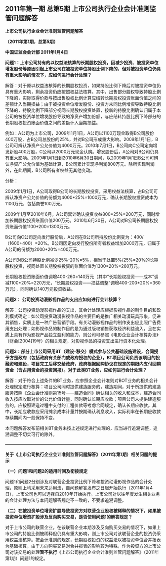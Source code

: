 ## 2011年第一期 总第5期 上市公司执行企业会计准则监管问题解答

**上市公司执行企业会计准则监管问题解答**

**（2011年第1期，总第5期）**

**中国证监会会计部 2011年1月4日**

**问题1：上市公司持有的以权益法核算的长期股权投资，因减少投资、被投资单位增发股份等原因引起上市公司在被投资单位持股比例下降的，但对被投资单位仍具有重大影响的情况下，应如何进行会计处理？**

解答：对于原以权益法核算的长期股权投资，如果持股比例下降后对被投资单位仍具有重大影响，剩余投资仍应按照权益法核算。其中，出售部分股权导致持股比例下降的，实际取得价款与按出售股权比例计算应结转长期股权投资账面价值之间的差额计入当期损益；由于被投资单位增发股份、投资方未同比例增资导致持股比例下降的，持股比例下降部分视同长期股权投资处置，按新的持股比例确认归属于本公司的被投资单位增发股份导致的净资产增加份额，与应结转持股比例下降部分的长期股权投资账面价值之间的差额计入当期损益。

例如：A公司为上市公司，2009年1月1日，A公司以1100万现金取得B公司股份400万股，占B公司总股份的25%，并对B公司形成重大影响。2009年1月1日，B公司可辨认净资产公允价值为4000万元。2010年7月1日，B公司向C公司定向增发新股400万股，C公司以2000万元现金认购。增发股份后，A公司对B公司仍具有重大影响。2009年1月1日到2010年6月30日期间，以2009年1月1日B公司可辨认净资产公允价值为基础计算，B公司累计实现净利润800万元。除所实现利润外，在此期间，B公司所有者权益无其他变动。

分析：

2009年1月1日，A公司取得B公司的长期股权投资，采用权益法核算，占B公司可辨认净资产公允价值的份额为4000\*25%=1000万元，确认长期股权投资成本为1100万元，包括商誉100万元。

2009年1月至2010年6月，A公司累计确认投资收益800\*25%=200万元，同时增加长期股权投资账面价值200万元。2010年6月30日，A公司对B公司长期股权投资账面价值1100+200=1300万元。

B公司向C公司定向发行股份后，A公司在B公司所持股份比例变为：400/（1600+400）=20%。B公司因定向发行股份所有者权益增加2000万元，归属于A公司的份额为2000\*20%=400万元。

A公司对B公司持股比例减少25%-20%=5%，相当于处置5%/25%=20%的长期股权投资，视同处置长期股权投资的账面价值为1300\*20%=260万元。

长期股权投资账面价值调增400-260=140万元（其中“长期股权投资——成本”调减1100\*20%=220万元，“长期股权投资——损益调整”调增400-200\*20%=360万元），同时确认140万元投资收益。

**问题2： 公司投资动漫影视作品的支出应如何进行会计核算？**

解答：公司投资动漫影视作品的支出，其会计处理应根据影视作品的制作目的和盈利模式确定：如公司投资动漫影视作品的主要目的是推广相关动漫玩具形象，促进其销售，实质上是一种广告营销手段。有关动漫影视作品的制作支出应比照广告费用支出处理；如影视作品的制作目的是为通过版权销售获取经济利益流入，且在实质上具有作为影视产品独立盈利的能力，则公司可参照《电影企业会计核算办法》（财会[2004]19号）的相关规定，对影视作品的投资支出进行资本化处理。

**问题3：部分上市公司采用BT（建设-移交）模式参与公共基础设施建设，合同授予方是政府（包括政府有关部门或政府授权的企业），BT项目公司负责该项目的投融资和建设，项目完工后移交给政府，政府根据回购协议在规定的期限内支付回购资金（含占用资金的投资回报）。对于此类BT业务，应如何进行会计处理？**

解答：对于符合上述条件的BT业务，应参照企业会计准则对BOT业务的相关会计处理规定进行核算：项目公司同时提供建造服务的，建造期间，对于所提供的建造服务按照《企业会计准则第15号——建造合同》确认相关的收入和成本，建造合同收入按应收取对价的公允价值计量，同时确认长期应收款；项目公司未提供建造服务的，应按照建造过程中支付的工程价款等考虑合同规定，确认长期应收款。其中，长期应收款应采用摊余成本计量并按期确认利息收入，实际利率在长期应收款存续期间内一般保持不变。

本问题解答发布前相关BT业务未按上述规定进行处理的，应当进行追溯调整，追溯调整不切实可行的除外。

——————————————————————————————————

**关于《上市公司执行企业会计准则监管问题解答》（2011年第1期）相关问题的提示**

**（一）问题1和问题2的适用时间及衔接规定**

问题1和问题2分别涉及对联营企业投资比例下降和投资动漫影视作品的会计处理，原则上均采用未来适用法，自问题解答发布之日起开始执行（2011年1月4日），上市公司也可以选择自2010年开始执行。上市公司对以往年度发生相关业务的会计处理方法与本问题解答规定不一致的，不要求追溯调整。

**（二）在被投资单位增资扩股导致投资方对联营企业股权被稀释的情况下，如果被投资单位增资扩股涉及反向购买交易，是否使用问题1的解答规定？**

对于上市公司的联营企业，在该联营企业本期涉及反向购买交易的情况下，如果上市公司的持股比例被稀释但仍具有重大影响，则上市公司对该联营企业的投资仍采用权益法核算。按会计准则的规定，长期股权投资的权益法以被投资单位合并报表为基础核算，由于方向购买交易对合并报表的影响较为特殊，作为投资方的上市公司对该交易的处理**暂不执行**《上市公司执行企业会计准则监管问题解答》（2011年第1期）问题1的规定。
